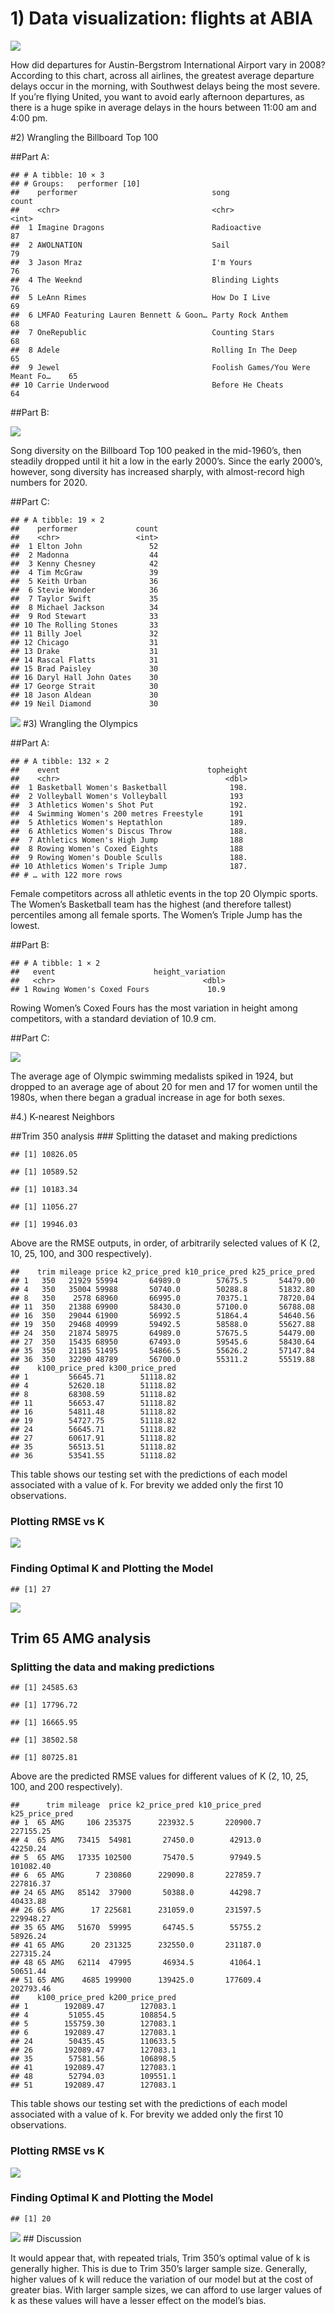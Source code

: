 # 1) Data visualization: flights at ABIA

![](hw1-markdown_files/figure-markdown_strict/Airline%20Delays%20(1)-1.png)

How did departures for Austin-Bergstrom International Airport vary in
2008? According to this chart, across all airlines, the greatest average
departure delays occur in the morning, with Southwest delays being the
most severe. If you’re flying United, you want to avoid early afternoon
departures, as there is a huge spike in average delays in the hours
between 11:00 am and 4:00 pm.

\#2) Wrangling the Billboard Top 100

\#\#Part A:

    ## # A tibble: 10 × 3
    ## # Groups:   performer [10]
    ##    performer                              song                             count
    ##    <chr>                                  <chr>                            <int>
    ##  1 Imagine Dragons                        Radioactive                         87
    ##  2 AWOLNATION                             Sail                                79
    ##  3 Jason Mraz                             I'm Yours                           76
    ##  4 The Weeknd                             Blinding Lights                     76
    ##  5 LeAnn Rimes                            How Do I Live                       69
    ##  6 LMFAO Featuring Lauren Bennett & Goon… Party Rock Anthem                   68
    ##  7 OneRepublic                            Counting Stars                      68
    ##  8 Adele                                  Rolling In The Deep                 65
    ##  9 Jewel                                  Foolish Games/You Were Meant Fo…    65
    ## 10 Carrie Underwood                       Before He Cheats                    64

\#\#Part B:

![](hw1-markdown_files/figure-markdown_strict/Musical%20Diversity%20(2B)-1.png)

Song diversity on the Billboard Top 100 peaked in the mid-1960’s, then
steadily dropped until it hit a low in the early 2000’s. Since the early
2000’s, however, song diversity has increased sharply, with
almost-record high numbers for 2020.

\#\#Part C:

    ## # A tibble: 19 × 2
    ##    performer             count
    ##    <chr>                 <int>
    ##  1 Elton John               52
    ##  2 Madonna                  44
    ##  3 Kenny Chesney            42
    ##  4 Tim McGraw               39
    ##  5 Keith Urban              36
    ##  6 Stevie Wonder            36
    ##  7 Taylor Swift             35
    ##  8 Michael Jackson          34
    ##  9 Rod Stewart              33
    ## 10 The Rolling Stones       33
    ## 11 Billy Joel               32
    ## 12 Chicago                  31
    ## 13 Drake                    31
    ## 14 Rascal Flatts            31
    ## 15 Brad Paisley             30
    ## 16 Daryl Hall John Oates    30
    ## 17 George Strait            30
    ## 18 Jason Aldean             30
    ## 19 Neil Diamond             30

![](hw1-markdown_files/figure-markdown_strict/19%20Artists%20that%20are%20Built%20Different%20(2C)-1.png)
\#3) Wrangling the Olympics

\#\#Part A:

    ## # A tibble: 132 × 2
    ##    event                                 topheight
    ##    <chr>                                     <dbl>
    ##  1 Basketball Women's Basketball              198.
    ##  2 Volleyball Women's Volleyball              193 
    ##  3 Athletics Women's Shot Put                 192.
    ##  4 Swimming Women's 200 metres Freestyle      191 
    ##  5 Athletics Women's Heptathlon               189.
    ##  6 Athletics Women's Discus Throw             188.
    ##  7 Athletics Women's High Jump                188 
    ##  8 Rowing Women's Coxed Eights                188 
    ##  9 Rowing Women's Double Sculls               188.
    ## 10 Athletics Women's Triple Jump              187.
    ## # … with 122 more rows

Female competitors across all athletic events in the top 20 Olympic
sports. The Women’s Basketball team has the highest (and therefore
tallest) percentiles among all female sports. The Women’s Triple Jump
has the lowest.

\#\#Part B:

    ## # A tibble: 1 × 2
    ##   event                      height_variation
    ##   <chr>                                 <dbl>
    ## 1 Rowing Women's Coxed Fours             10.9

Rowing Women’s Coxed Fours has the most variation in height among
competitors, with a standard deviation of 10.9 cm.

\#\#Part C:

![](hw1-markdown_files/figure-markdown_strict/Average%20Age%20of%20Olympic%20Swimmers%20(3C)-1.png)

The average age of Olympic swimming medalists spiked in 1924, but
dropped to an average age of about 20 for men and 17 for women until the
1980s, when there began a gradual increase in age for both sexes.

\#4.) K-nearest Neighbors

\#\#Trim 350 analysis \#\#\# Splitting the dataset and making
predictions

    ## [1] 10826.05

    ## [1] 10589.52

    ## [1] 10183.34

    ## [1] 11056.27

    ## [1] 19946.03

Above are the RMSE outputs, in order, of arbitrarily selected values of
K (2, 10, 25, 100, and 300 respectively).

    ##    trim mileage price k2_price_pred k10_price_pred k25_price_pred
    ## 1   350   21929 55994       64989.0        57675.5       54479.00
    ## 4   350   35004 59988       50740.0        50288.8       51832.80
    ## 8   350    2578 68960       66995.0        70375.1       78720.04
    ## 11  350   21388 69900       58430.0        57100.0       56788.08
    ## 16  350   29044 61900       56992.5        51864.4       54640.56
    ## 19  350   29468 40999       59492.5        58588.0       55627.88
    ## 24  350   21874 58975       64989.0        57675.5       54479.00
    ## 27  350   15435 68950       67493.0        59545.6       58430.64
    ## 35  350   21185 51495       54866.5        55626.2       57147.84
    ## 36  350   32290 48789       56700.0        55311.2       55519.88
    ##    k100_price_pred k300_price_pred
    ## 1         56645.71        51118.82
    ## 4         52620.18        51118.82
    ## 8         68308.59        51118.82
    ## 11        56653.47        51118.82
    ## 16        54811.48        51118.82
    ## 19        54727.75        51118.82
    ## 24        56645.71        51118.82
    ## 27        60617.91        51118.82
    ## 35        56513.51        51118.82
    ## 36        53541.55        51118.82

This table shows our testing set with the predictions of each model
associated with a value of k. For brevity we added only the first 10
observations.

### Plotting RMSE vs K

![](hw1-markdown_files/figure-markdown_strict/Trim%20350s%20RMSE%20Based%20on%20the%20Value%20of%20K-1.png)

### Finding Optimal K and Plotting the Model

    ## [1] 27

![](hw1-markdown_files/figure-markdown_strict/Finding%20Optimal%20K%20and%20Plotting%20the%20Model%20-1.png)

## Trim 65 AMG analysis

### Splitting the data and making predictions

    ## [1] 24585.63

    ## [1] 17796.72

    ## [1] 16665.95

    ## [1] 38502.58

    ## [1] 80725.81

Above are the predicted RMSE values for different values of K (2, 10,
25, 100, and 200 respectively).

    ##      trim mileage  price k2_price_pred k10_price_pred k25_price_pred
    ## 1  65 AMG     106 235375      223932.5       220900.7      227155.25
    ## 4  65 AMG   73415  54981       27450.0        42913.0       42250.24
    ## 5  65 AMG   17335 102500       75470.5        97949.5      101082.40
    ## 6  65 AMG       7 230860      229090.8       227859.7      227816.37
    ## 24 65 AMG   85142  37900       50388.0        44298.7       40433.88
    ## 26 65 AMG      17 225681      231059.0       231597.5      229948.27
    ## 35 65 AMG   51670  59995       64745.5        55755.2       58926.24
    ## 41 65 AMG      20 231325      232550.0       231187.0      227315.24
    ## 48 65 AMG   62114  47995       46934.5        41064.1       50651.44
    ## 51 65 AMG    4685 199900      139425.0       177609.4      202793.46
    ##    k100_price_pred k200_price_pred
    ## 1        192089.47        127083.1
    ## 4         51055.45        108854.5
    ## 5        155759.30        127083.1
    ## 6        192089.47        127083.1
    ## 24        50435.45        110633.5
    ## 26       192089.47        127083.1
    ## 35        57581.56        106898.5
    ## 41       192089.47        127083.1
    ## 48        52794.03        109551.1
    ## 51       192089.47        127083.1

This table shows our testing set with the predictions of each model
associated with a value of k. For brevity we added only the first 10
observations.

### Plotting RMSE vs K

![](hw1-markdown_files/figure-markdown_strict/Plotting%20RMSE%20vs%20K-1.png)

### Finding Optimal K and Plotting the Model

    ## [1] 20

![](hw1-markdown_files/figure-markdown_strict/Finding%20Optimal%20K%20and%20Plotting%20the%20Model-1.png)
\#\# Discussion

It would appear that, with repeated trials, Trim 350’s optimal value of
k is generally higher. This is due to Trim 350’s larger sample size.
Generally, higher values of k will reduce the variation of our model but
at the cost of greater bias. With larger sample sizes, we can afford to
use larger values of k as these values will have a lesser effect on the
model’s bias.
